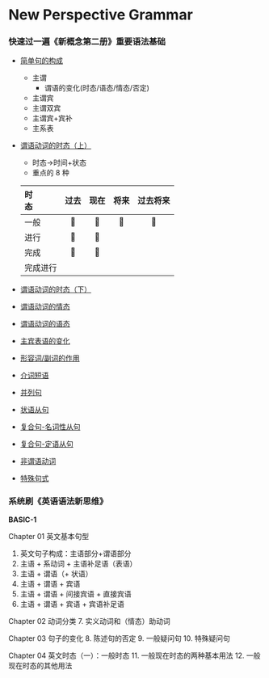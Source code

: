 # New Perspective Grammar

### 快速过一遍《新概念第二册》重要语法基础
* [简单句的构成](./N2/1.md)
  * 主谓
    * 谓语的变化(时态/语态/情态/否定)
  * 主谓宾
  * 主谓双宾
  * 主谓宾+宾补
  * 主系表
* [谓语动词的时态（上）](./N2/2.md)
  * 时态->时间+状态
  * 重点的 8 种

  时<br>态|过去|现在|将来|过去将来|
  |:-|:-:|:-:|:-:|:-:|
  |一般|📌|📌|📌|📌|
  |进行|📌|📌|||
  |完成|📌|📌|||
  |完成进行|||||
* [谓语动词的时态（下）](./N2/3.md)
* [谓语动词的情态](./N2/4.md)
* [谓语动词的语态](./N2/5.md)
* [主宾表语的变化](./N2/6.md)
* [形容词/副词的作用](./N2/7.md)
* [介词短语](./N2/8.md)
* [并列句](./N2/9.md)
* [状语从句](./N2/10.md)
* [复合句-名词性从句](./N2/11.md)
* [复合句-定语从句](./N2/12.md)
* [非谓语动词](./N2/13.md)
* [特殊句式](./N2/14.md)

### 系统刷《英语语法新思维》

**BASIC-1**

Chapter 01 英文基本句型
1. 英文句子构成：主语部分+谓语部分
2. 主语 + 系动词 + 主语补足语（表语）
3. 主语 + 谓语（+ 状语）
4. 主语 + 谓语 + 宾语
5. 主语 + 谓语 + 间接宾语 + 直接宾语
6. 主语 + 谓语 + 宾语 + 宾语补足语

Chapter 02 动词分类
7. 实义动词和（情态）助动词

Chapter 03 句子的变化
8. 陈述句的否定
9. 一般疑问句
10. 特殊疑问句

Chapter 04 英文时态（一）：一般时态
11. 一般现在时态的两种基本用法
12. 一般现在时态的其他用法

